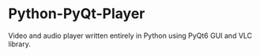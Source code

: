 # Python-PyQt-Player
Video and audio player written entirely in Python using PyQt6 GUI and VLC library.
